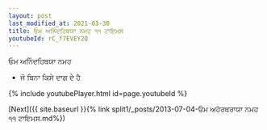 ```yaml
---
layout: post
last_modified_at: 2021-03-30
title: ਓਮ ਅਨਿੰਦਹਿਥਯਾ ਨਮਹ ੧੧ ਟਾਇਮਸ
youtubeId: rC_f7EVEY2Q
---
```

 
 
 ਓਮ ਅਨਿੰਦਹਿਥਯਾ ਨਮਹ  
 
 -  ਜੋ ਬਿਨਾ ਕਿਸੇ ਦਾਗ ਦੇ ਹੈ 
 
  
 
  
 
 
 
 
 
 


{% include youtubePlayer.html id=page.youtubeId %}
 
[Next]({{ site.baseurl }}{% link  split1/_posts/2013-07-04-ਓਮ ਅਹੋਰਥਰਾਯਾ ਨਮਹ ੧੧ ਟਾਇਮਸ.md%})
 
